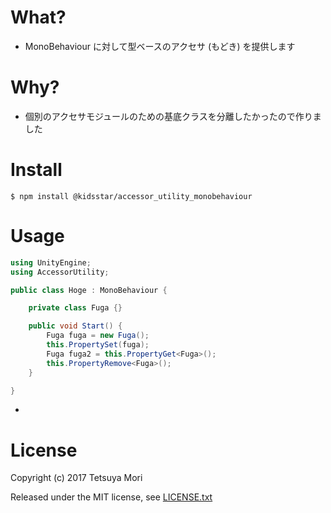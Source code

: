# What?

* MonoBehaviour に対して型ベースのアクセサ (もどき) を提供します

# Why?

* 個別のアクセサモジュールのための基底クラスを分離したかったので作りました

# Install

```shell
$ npm install @kidsstar/accessor_utility_monobehaviour
```

# Usage

```csharp
using UnityEngine;
using AccessorUtility;

public class Hoge : MonoBehaviour {

    private class Fuga {}

    public void Start() {
        Fuga fuga = new Fuga();
        this.PropertySet(fuga);
        Fuga fuga2 = this.PropertyGet<Fuga>();
        this.PropertyRemove<Fuga>();
    }

}
```

* 

# License

Copyright (c) 2017 Tetsuya Mori

Released under the MIT license, see [LICENSE.txt](LICENSE.txt)

